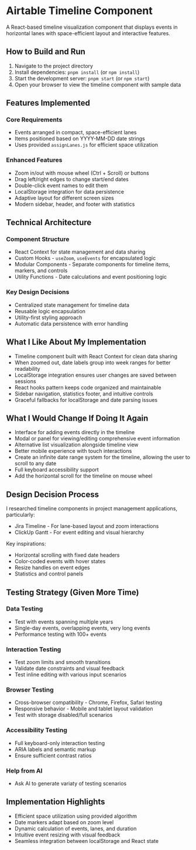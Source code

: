 # Airtable Timeline Component

A React-based timeline visualization component that displays events in horizontal lanes with space-efficient layout and interactive features.

## How to Build and Run

1. Navigate to the project directory
2. Install dependencies: `pnpm install` (or `npm install`)
3. Start the development server: `pnpm start` (or `npm start`)
4. Open your browser to view the timeline component with sample data

## Features Implemented

### Core Requirements
- Events arranged in compact, space-efficient lanes
- Items positioned based on YYYY-MM-DD date strings
- Uses provided `assignLanes.js` for efficient space utilization

### Enhanced Features
- Zoom in/out with mouse wheel (Ctrl + Scroll) or buttons
- Drag left/right edges to change start/end dates
- Double-click event names to edit them
- LocalStorage integration for data persistence
- Adaptive layout for different screen sizes
- Modern sidebar, header, and footer with statistics

## Technical Architecture

### Component Structure
- React Context for state management and data sharing
- Custom Hooks - `useZoom`, `useEvents` for encapsulated logic
- Modular Components - Separate components for timeline items, markers, and controls
- Utility Functions - Date calculations and event positioning logic

### Key Design Decisions
- Centralized state management for timeline data
- Reusable logic encapsulation
- Utility-first styling approach
- Automatic data persistence with error handling

## What I Like About My Implementation

- Timeline component built with React Context for clean data sharing
- When zoomed out, date labels group into week ranges for better readability
- LocalStorage integration ensures user changes are saved between sessions
- React hooks pattern keeps code organized and maintainable
- Sidebar navigation, statistics footer, and intuitive controls
- Graceful fallbacks for localStorage and date parsing issues

## What I Would Change If Doing It Again

- Interface for adding events directly in the timeline
- Modal or panel for viewing/editing comprehensive event information
- Alternative list visualization alongside timeline view
- Better mobile experience with touch interactions
- Create an infinite date range system for the timeline, allowing the user to scroll to any date
- Full keyboard accessibility support
- Add the horizontal scroll for the timeline on mouse wheel

## Design Decision Process

I researched timeline components in project management applications, particularly:
- Jira Timeline - For lane-based layout and zoom interactions
- ClickUp Gantt - For event editing and visual hierarchy

Key inspirations:
- Horizontal scrolling with fixed date headers
- Color-coded events with hover states
- Resize handles on event edges
- Statistics and control panels

## Testing Strategy (Given More Time)

### Data Testing
- Test with events spanning multiple years
- Single-day events, overlapping events, very long events
- Performance testing with 100+ events

### Interaction Testing
- Test zoom limits and smooth transitions
- Validate date constraints and visual feedback
- Test inline editing with various input scenarios

### Browser Testing
- Cross-browser compatibility - Chrome, Firefox, Safari testing
- Responsive behavior - Mobile and tablet layout validation
- Test with storage disabled/full scenarios

### Accessibility Testing
- Full keyboard-only interaction testing
- ARIA labels and semantic markup
- Ensure sufficient contrast ratios

### Help from AI
- Ask AI to generate variaty of testing scenarios


## Implementation Highlights
- Efficient space utilization using provided algorithm
- Date markers adapt based on zoom level
- Dynamic calculation of events, lanes, and duration
- Intuitive event resizing with visual feedback
- Seamless integration between localStorage and React state
